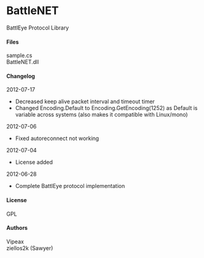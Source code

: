 # BattleNET #
BattlEye Protocol Library

#### Files ####
sample.cs  
BattleNET.dll  

#### Changelog ####
2012-07-17
* Decreased keep alive packet interval and timeout timer
* Changed Encoding.Default to Encoding.GetEncoding(1252) as Default is 
  variable across systems (also makes it compatible with Linux/mono)

2012-07-06
* Fixed autoreconnect not working

2012-07-04
* License added

2012-06-28  
* Complete BattlEye protocol implementation

#### License ####
GPL

#### Authors ####
Vipeax  
ziellos2k (Sawyer)  